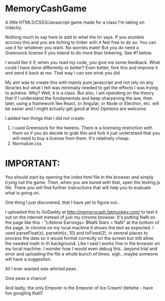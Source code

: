 # MemoryCashGame
A little HTML5/CSS3/Javascript game made for a class I'm taking on Udacity.

Nothing much to say here to add to what the tin says.  If you stumble accross this and you are itching to tinker with it feel free to do so.  You can use it for whatever you want.  No worries mate!  But you do need a Greensock license if you intend to do more than tinkering.  See #1 below.

I would like it if, when you read my code, you give me some feedback.  What could I have done differently or better?  Even better, fork this and improve it and send it back at me.  That way I can see what you did.

My aim was to create this with mainly pure javascript and not rely on any libraries but what I felt was minimally needed to get the effects I was trying to acheive.  Why?  Well, it is a class.  But also, I am operating on the theory that if I understand the fundamentals and keep sharpening the axe, then later, using a framework like React, or Angular, or Node or Electron, etc. will be easier and I might actually get good at this!  Opinions are welcome.

I added two things that I did not create:

1. I used Greensock for the tweens.  There is a licensing restriction with them so if you do decide to grab this and fork it just understand that you will need to buy a license from them.  It's relatively cheap.
2. Normalize.css

# IMPORTANT:

You should start by opening the index.html file in the browser and simply trying out the game.  Then, when you are bored with that, open the testing.js file.  There you will find further instructions that will help you to evaluate what is going on.

One thing I just discovered, that I have yet to figure out...

I uploaded this to GoDaddy at http://memorycash.fatmunkey.com/ to test it out on the internet instead of just my chrome browser.  It's putting NaN on the page like this -  "Lifetime Earnings= $NaN Stars = NaN" at the bottom of the page.  In chrome on my local machine it shows the text as expected.  I used parseFloat(x), parseInt(x, 10) and toFixed(2), in several places to process the data so it would format correctly on the screen but still allow the needed math in th background.  Like I said I works fine in the browser on my local machine.  I wonder how I would even debug this...beyond trial and error and uploading the file a whole bunch of times.  sigh...maybe someone will have a suggestion. 

All I ever wanted was whirled peas.

Give peas a chance!

And lastly, the only Emporer is the Emporer of Ice Cream!  (tehehe - have fun googling that!)
